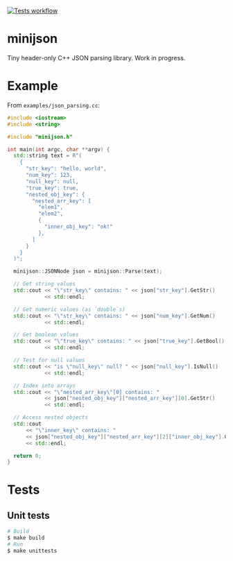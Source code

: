 [![Tests workflow](https://github.com/rbaron/minijson/workflows/Tests/badge.svg)](https://github.com/rbaron/minijson/actions?query=workflow%3ATests)

# minijson
Tiny header-only C++ JSON parsing library. Work in progress.

# Example
From `examples/json_parsing.cc`:
```cpp
#include <iostream>
#include <string>

#include "minijson.h"

int main(int argc, char **argv) {
  std::string text = R"(
    {
      "str_key": "hello, world",
      "num_key": 123,
      "null_key": null,
      "true_key": true,
      "nested_obj_key": {
        "nested_arr_key": [
          "elem1",
          "elem2",
          {
            "inner_obj_key": "ok!"
          },
        ]
      }
    }
  )";

  minijson::JSONNode json = minijson::Parse(text);

  // Get string values
  std::cout << "\"str_key\" contains: " << json["str_key"].GetStr()
            << std::endl;

  // Get numeric values (as `double`s)
  std::cout << "\"str_key\" contains: " << json["num_key"].GetNum()
            << std::endl;

  // Get boolean values
  std::cout << "\"true_key\" contains: " << json["true_key"].GetBool()
            << std::endl;

  // Test for null values
  std::cout << "is \"null_key\" null? " << json["null_key"].IsNull()
            << std::endl;

  // Index into arrays
  std::cout << "\"nested_arr_key\"[0] contains: "
            << json["nested_obj_key"]["nested_arr_key"][0].GetStr()
            << std::endl;

  // Access nested objects
  std::cout
      << "\"inner_key\" contains: "
      << json["nested_obj_key"]["nested_arr_key"][2]["inner_obj_key"].GetStr()
      << std::endl;

  return 0;
}
```

# Tests
## Unit tests
```bash
# Build
$ make build
# Run
$ make unittests
```
